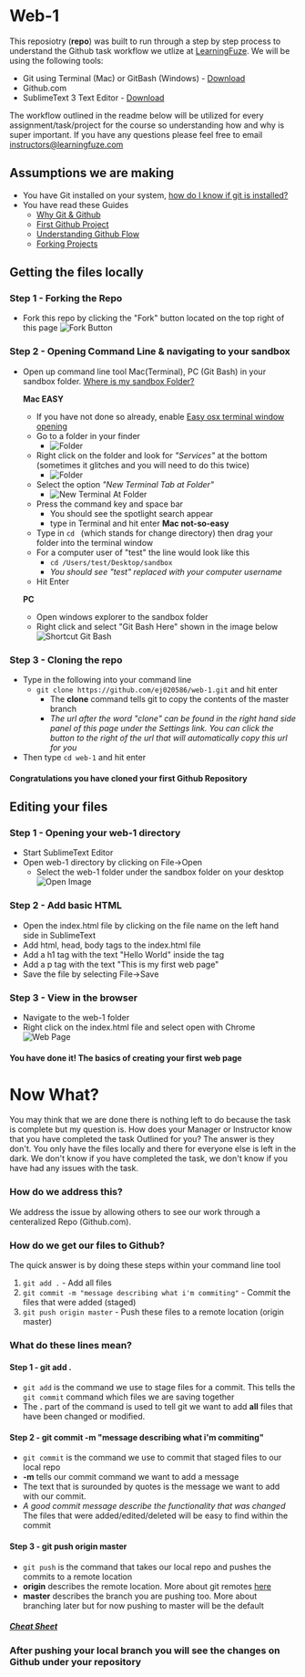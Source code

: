 # Web-1

This reposiotry (**repo**) was built to run through a step by step process to understand the Github task workflow we utlize at [LearningFuze](http://learningfuze.com). We will be using the following tools:
- Git using Terminal (Mac) or GitBash (Windows) - [Download](http://git-scm.com/downloads)
- Github.com
- SublimeText 3 Text Editor - [Download](http://www.sublimetext.com/3)

The workflow outlined in the readme below will be utilized for every assignment/task/project for the course so understanding how and why is super important. If you have any questions please feel free to email instructors@learningfuze.com


## Assumptions we are making
- You have Git installed on your system, [how do I know if git is installed?](http://lmgtfy.com/?q=how+do+i+know+if+git+is+installed+on+my+computer)
- You have read these Guides
	- [Why Git & Github](https://docs.google.com/document/d/1Kyrj_xEXGja4R_-syhBuoYLo53urUIL_YDNEi56Qi9w/pub)
	- [First Github Project](https://guides.github.com/activities/hello-world/)
	- [Understanding Github Flow](https://guides.github.com/introduction/flow/)
	- [Forking Projects](https://guides.github.com/activities/forking/)

## Getting the files locally

### Step 1 - Forking the Repo
- Fork this repo by clicking the "Fork" button located on the top right of this page
	![Fork Button](https://github.com/ej020586/web-1/blob/assets/assets/fork.jpg?raw=true)

### Step 2 - Opening Command Line & navigating to your sandbox
- Open up command line tool Mac(Terminal), PC (Git Bash) in your sandbox folder. [Where is my sandbox Folder?](https://docs.google.com/document/d/1GYqDtY12-RgzrbbHzY7kqxpqP_y_X6c5sNKH9NLqMPM/pub)
		
	**Mac EASY**
	- If you have not done so already, enable [Easy osx terminal window opening](https://github.com/ej020586/web-1/blob/osx_easy_terminal/osx_easy_terminal.md)
	- Go to a folder in your finder 
		- ![Folder](https://github.com/ej020586/web-1/blob/osx_easy_terminal/assets/folder.png)
	- Right click on the folder and look for *"Services"* at the bottom (sometimes it glitches and you will need to do this twice) 
		- ![Folder](https://github.com/ej020586/web-1/blob/osx_easy_terminal/assets/services.png)
	- Select the option *"New Terminal Tab at Folder"* 
		- ![New Terminal At Folder](https://github.com/ej020586/web-1/blob/osx_easy_terminal/assets/new_terminal_tab.png)
	- Press the command key and space bar
		- You should see the spotlight search appear
		- type in Terminal and hit enter
	**Mac not-so-easy**
	- Type in `cd ` (which stands for change directory) then drag your folder into the terminal window
	- For a computer user of "test" the line would look like this
		- `cd /Users/test/Desktop/sandbox`
		- *You should see "test" replaced with your computer username*
	- Hit Enter

	**PC**
	- Open windows explorer to the sandbox folder
	- Right click and select "Git Bash Here" shown in the image below
	![Shortcut Git Bash](https://lostechies.com/jasonmeridth/files/2011/03/image_thumb_70716233.png)

### Step 3 - Cloning the repo
- Type in the following into your command line 
	- `git clone https://github.com/ej020586/web-1.git` and hit enter
		- The **clone** command tells git to copy the contents of the master branch
		- *The url after the word "clone" can be found in the right hand side panel of this page under the Settings link. You can click the button to the right of the url that will automatically copy this url for you*
- Then type `cd web-1` and hit enter

#### Congratulations you have cloned your first Github Repository

## Editing your files

### Step 1 - Opening your web-1 directory

- Start SublimeText Editor
- Open web-1 directory by clicking on File->Open
	- Select the web-1 folder under the sandbox folder on your desktop
	![Open Image](https://github.com/ej020586/web-1/blob/assets/assets/open.jpg?raw=true)

### Step 2 - Add basic HTML
- Open the index.html file by clicking on the file name on the left hand side in SublimeText
- Add html, head, body tags to the index.html file
- Add a h1 tag with the text "Hello World" inside the tag
- Add a p tag with the text "This is my first web page"
- Save the file by selecting File->Save

### Step 3 - View in the browser
- Navigate to the web-1 folder
- Right click on the index.html file and select open with Chrome
![Web Page](https://github.com/ej020586/web-1/blob/assets/assets/web-page.jpg?raw=true)

#### You have done it! The basics of creating your first web page

# Now What?
You may think that we are done there is nothing left to do because the task is complete but my question is. How does your Manager or Instructor know that you have completed the task Outlined for you? The answer is they don't. You only have the files locally and there for everyone else is left in the dark. We don't know if you have completed the task, we don't know if you have had any issues with the task.

### How do we address this?
We address the issue by allowing others to see our work through a centeralized Repo (Github.com).

### How do we get our files to Github?

The quick answer is by doing these steps within your command line tool

1. `git add .` - Add all files
2. `git commit -m "message describing what i'm commiting"` - Commit the files that were added (staged)
3. `git push origin master` - Push these files to a remote location (origin master)

### What do these lines mean?

#### Step 1 - git add .
- `git add` is the command we use to stage files for a commit. This tells the `git commit` command which files we are saving together
- The **.** part of the command is used to tell git we want to add **all** files that have been changed or modified.

#### Step 2 - git commit -m "message describing what i'm commiting"
- `git commit` is the command we use to commit that staged files to our local repo
- **-m** tells our commit command we want to add a message
- The text that is surounded by quotes is the message we want to add with our commit.
- *A good commit message describe the functionality that was changed* The files that were added/edited/deleted will be easy to find within the commit

#### Step 3 - git push origin master
- `git push` is the command that takes our local repo and pushes the commits to a remote location
- **origin** describes the remote location. More about git remotes [here](http://git-scm.com/book/en/v2/Git-Basics-Working-with-Remotes)
- **master** describes the branch you are pushing too. More about branching later but for now pushing to master will be the default

##### [Cheat Sheet](https://training.github.com/kit/downloads/github-git-cheat-sheet.pdf)

### After pushing your local branch you will see the changes on Github under your repository


